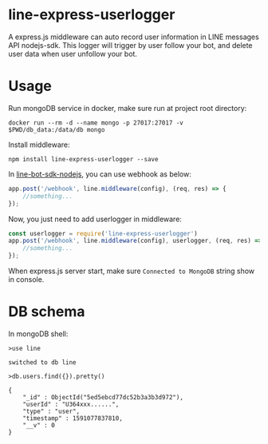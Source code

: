 # line-express-userlogger

A express.js middleware can auto record user information in LINE messages API nodejs-sdk.
This logger will trigger by user follow your bot, and delete user data when user unfollow your bot.

# Usage

Run mongoDB service in docker, make sure run at project root directory:

`docker run --rm -d --name mongo -p 27017:27017 -v $PWD/db_data:/data/db mongo`

Install middleware:

`npm install line-express-userlogger --save`

In [line-bot-sdk-nodejs](https://line.github.io/line-bot-sdk-nodejs/getting-started/basic-usage.html#synopsis), you can use webhook as below:

```javascript
app.post('/webhook', line.middleware(config), (req, res) => {
    //something...
});
```
Now, you just need to add userlogger in middleware:

```javascript
const userlogger = require('line-express-userlogger')
app.post('/webhook', line.middleware(config), userlogger, (req, res) => {
    //something...
});
```

When express.js server start, make sure `Connected to MongoDB` string show in console. 

# DB schema

In mongoDB shell:
```
>use line

switched to db line

>db.users.find({}).pretty()

{
	"_id" : ObjectId("5ed5ebcd77dc52b3a3b3d972"),
	"userId" : "U364xxx......",
	"type" : "user",
	"timestamp" : 1591077837810,
	"__v" : 0
}
```

